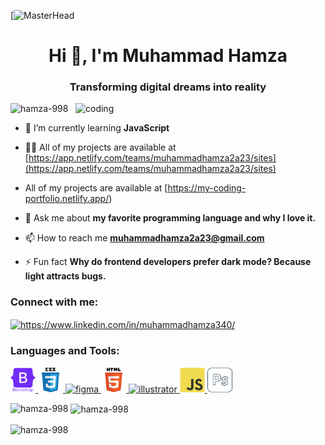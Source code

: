 [![MasterHead](https://camo.githubusercontent.com/f3d1844ae6b25ed2014a4cc0c2c06e43791ef47db2f99aa3cc76279d0c4c80e2/68747470733a2f2f6469676974616c65646765746563682e696e2f696d616765732f42616e6e65725f30325f6e65772e676966)
<h1 align="center">Hi 👋, I'm Muhammad Hamza</h1>
<h3 align="center">Transforming digital dreams into reality</h3>

<img align="right" alt="coding" width="400" src="https://cdn.dribbble.com/users/4372216/screenshots/8906085/media/c36005bbe856bd475a106ecaa3b0bf69.gif">


<p align="left"> <img src="https://komarev.com/ghpvc/?username=hamza-998&label=Profile%20views&color=0e75b6&style=flat" alt="hamza-998" /> </p>

- 🌱 I’m currently learning **JavaScript**

- 👨‍💻 All of my projects are available at [https://app.netlify.com/teams/muhammadhamza2a23/sites](https://app.netlify.com/teams/muhammadhamza2a23/sites)

- All of my projects are available at [https://my-coding-portfolio.netlify.app/)

- 💬 Ask me about **my favorite programming language and why I love it.**

- 📫 How to reach me **muhammadhamza2a23@gmail.com**

- ⚡ Fun fact **Why do frontend developers prefer dark mode? Because light attracts bugs.**

<h3 align="left">Connect with me:</h3>
<p align="left">
<a href="https://linkedin.com/in/https://www.linkedin.com/in/muhammadhamza340/" target="blank"><img align="center" src="https://raw.githubusercontent.com/rahuldkjain/github-profile-readme-generator/master/src/images/icons/Social/linked-in-alt.svg" alt="https://www.linkedin.com/in/muhammadhamza340/" height="30" width="40" /></a>
</p>

<h3 align="left">Languages and Tools:</h3>
<p align="left"> <a href="https://getbootstrap.com" target="_blank" rel="noreferrer"> <img src="https://raw.githubusercontent.com/devicons/devicon/master/icons/bootstrap/bootstrap-plain-wordmark.svg" alt="bootstrap" width="40" height="40"/> </a> <a href="https://www.w3schools.com/css/" target="_blank" rel="noreferrer"> <img src="https://raw.githubusercontent.com/devicons/devicon/master/icons/css3/css3-original-wordmark.svg" alt="css3" width="40" height="40"/> </a> <a href="https://www.figma.com/" target="_blank" rel="noreferrer"> <img src="https://www.vectorlogo.zone/logos/figma/figma-icon.svg" alt="figma" width="40" height="40"/> </a> <a href="https://www.w3.org/html/" target="_blank" rel="noreferrer"> <img src="https://raw.githubusercontent.com/devicons/devicon/master/icons/html5/html5-original-wordmark.svg" alt="html5" width="40" height="40"/> </a> <a href="https://www.adobe.com/in/products/illustrator.html" target="_blank" rel="noreferrer"> <img src="https://www.vectorlogo.zone/logos/adobe_illustrator/adobe_illustrator-icon.svg" alt="illustrator" width="40" height="40"/> </a> <a href="https://developer.mozilla.org/en-US/docs/Web/JavaScript" target="_blank" rel="noreferrer"> <img src="https://raw.githubusercontent.com/devicons/devicon/master/icons/javascript/javascript-original.svg" alt="javascript" width="40" height="40"/> </a> <a href="https://www.photoshop.com/en" target="_blank" rel="noreferrer"> <img src="https://raw.githubusercontent.com/devicons/devicon/master/icons/photoshop/photoshop-line.svg" alt="photoshop" width="40" height="40"/> </a> </p>

<p><img align="left" src="https://github-readme-stats.vercel.app/api/top-langs?username=hamza-998&show_icons=true&locale=en&layout=compact" alt="hamza-998" /></p>

<p>&nbsp;<img align="center" src="https://github-readme-stats.vercel.app/api?username=hamza-998&show_icons=true&locale=en" alt="hamza-998" /></p>

<p><img align="center" src="https://github-readme-streak-stats.herokuapp.com/?user=hamza-998&" alt="hamza-998" /></p>
